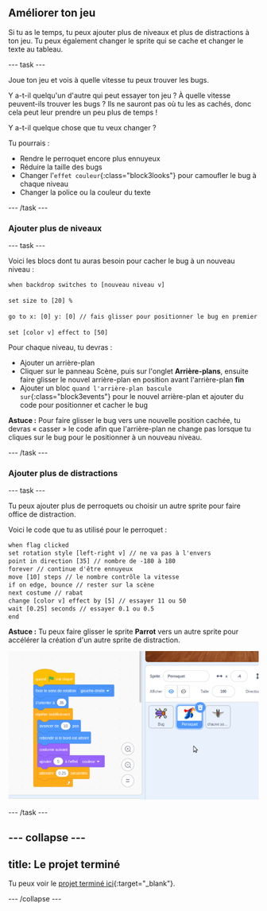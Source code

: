 ## Améliorer ton jeu

Si tu as le temps, tu peux ajouter plus de niveaux et plus de distractions à ton jeu. Tu peux également changer le sprite qui se cache et changer le texte au tableau.

--- task ---

Joue ton jeu et vois à quelle vitesse tu peux trouver les bugs.

Y a-t-il quelqu'un d'autre qui peut essayer ton jeu ? À quelle vitesse peuvent-ils trouver les bugs ? Ils ne sauront pas où tu les as cachés, donc cela peut leur prendre un peu plus de temps !

Y a-t-il quelque chose que tu veux changer ?

Tu pourrais :
- Rendre le perroquet encore plus ennuyeux
- Réduire la taille des bugs
- Changer l'`effet couleur`{:class="block3looks"} pour camoufler le bug à chaque niveau
- Changer la police ou la couleur du texte

--- /task ---

### Ajouter plus de niveaux

--- task ---

Voici les blocs dont tu auras besoin pour cacher le bug à un nouveau niveau :

```blocks3
when backdrop switches to [nouveau niveau v]

set size to [20] %

go to x: [0] y: [0] // fais glisser pour positionner le bug en premier

set [color v] effect to [50]
```

Pour chaque niveau, tu devras :
- Ajouter un arrière-plan
- Cliquer sur le panneau Scène, puis sur l'onglet **Arrière-plans**, ensuite faire glisser le nouvel arrière-plan en position avant l'arrière-plan **fin**
- Ajouter un bloc `quand l'arrière-plan bascule sur`{:class="block3events"} pour le nouvel arrière-plan et ajouter du code pour positionner et cacher le bug

**Astuce :** Pour faire glisser le bug vers une nouvelle position cachée, tu devras « casser » le code afin que l'arrière-plan ne change pas lorsque tu cliques sur le bug pour le positionner à un nouveau niveau.

--- /task ---

### Ajouter plus de distractions

--- task ---

Tu peux ajouter plus de perroquets ou choisir un autre sprite pour faire office de distraction.

Voici le code que tu as utilisé pour le perroquet :

```blocks3
when flag clicked
set rotation style [left-right v] // ne va pas à l'envers
point in direction [35] // nombre de -180 à 180
forever // continue d'être ennuyeux
move [10] steps // le nombre contrôle la vitesse
if on edge, bounce // rester sur la scène
next costume // rabat
change [color v] effect by [5] // essayer 11 ou 50
wait [0.25] seconds // essayer 0.1 ou 0.5
end
```

**Astuce :** Tu peux faire glisser le sprite **Parrot** vers un autre sprite pour accélérer la création d'un autre sprite de distraction.

![Faire glisser le code de la zone Code vers un autre sprite dans la liste Sprite.](images/drag-parrot-code.gif)

--- /task ---

--- collapse ---
---
title: Le projet terminé
---

Tu peux voir le [projet terminé ici](https://scratch.mit.edu/projects/600265078/){:target="_blank"}.

--- /collapse ---